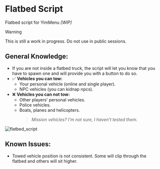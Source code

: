 # Flatbed Script
Flatbed script for YimMenu _[WIP]_

> [!WARNING]
> This is still a work in progress. Do not use in public sessions.

## General Knowledge:
- If you are not inside a flatbed truck, the script will let you know that you have to spawn one and will provide you with a button to do so.
- ✅ **Vehicles you can tow:**
  - Your personal vehicle (online and single player).
  - NPC vehicles (you can kidnap npcs).
- ❌ **Vehicles you can not tow:**
  - Other players' personal vehicles.
  - Police vehicles.
  - Boats, planes and helicopters.
    > _Mission vehicles? I'm not sure, I haven't tested them._

![flatbed_script](https://github.com/xesdoog/Flatbed-Script/assets/66764345/057769e4-70f0-4ace-8f57-b48be082d1ab)

## Known Issues:
- Towed vehicle position is not consistent. Some will clip through the flatbed and others will sit higher.
